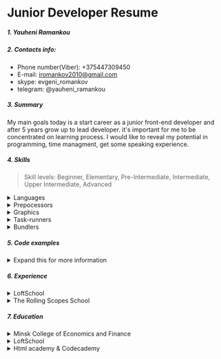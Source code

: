 # Junior Developer Resume

##### 1. Yauheni Ramankou

##### 2. Contacts info:
* Phone number(Viber): +375447309450
* E-mail: iromankov2010@gmail.com
* skype: evgeni_romankov
* telegram: @yauheni_ramankou

##### 3. Summary
My main goals today is a start career as a junior front-end developer and after 5 years grow up to lead developer. it's important for me to be concentrated on learning process. I would like to reveal my potential in programming, time managment, get some speaking experience.

##### 4. Skills
> Skill levels: Beginner, Elementary, Pre-Intermediate, Intermediate, Upper Intermediate, Advanced

<details>
<summary>Languages</summary>

<pre>
  HTML(Pre-Intermediate)
  CSS(Pre-Intermediate)
  JavaScript(Pre-Intermediate)
  PHP(Beginner)
  SQL(Beginner)
  Python(Elementary)
</pre>

</details>
<details>
<summary>Prepocessors</summary>

<pre>
  Sass(Pre-Intermediate)
  Pug(Pre-Intermediate)
</pre>

</details>
<details>
<summary>Graphics</summary>

<pre>
  Photoshop(Pre-Intermediate)
  Figma(Pre-Intermediate)
  Zeplin(Pre-Intermediate)
</pre>

</details>
<details>
<summary>Task-runners</summary>

<pre>
  Gulp(Pre-Intermediate)
</pre>

</details>
<details>
<summary>Bundlers</summary>

<pre>
  Webpack(Elementary)
</pre>

</details>

##### 5. Code examples
<details>
<summary>Expand this for more information</summary>

<pre>
function getLoveTrianglesCount(preferences = []) {
    let count = 0;
    let arrLength = preferences.length;

    for (let i = 0; i < arrLength; i++) {
        let firstSpichonee = preferences[i],
        firstSpichoneePosition = i + 1,
        thirdSpichoneePosition = firstSpichonee,
        thirdSpichonee = preferences[firstSpichonee - 1],
        secondSpichoneePosition = thirdSpichonee,
        secondSpichonee = firstSpichoneePosition;

        if (preferences[secondSpichoneePosition - 1] === secondSpichonee &&
            preferences[thirdSpichoneePosition - 1] === thirdSpichonee) {
            count++;
        }

    }

    return Math.floor(count / 3);
}
</pre>
</details>

##### 6. Experience
<details>
<summary>LoftSchool</summary>

<pre>
  <a href="https://mrchester.github.io/projects/myPortfolio" target="_blank">Portfolio</a>
  <a href="https://mrchester.github.io/projects/hipsweet" target="_blank">Hipsweet</a>
  <a href="https://mrchester.github.io/projects/accordionDomEvents" target="_blank">Accordion</a>
</pre>

</details>
<details>
<summary> The Rolling Scopes School</summary>

<pre>
  <a href="https://mrchester.github.io/restaurant/" target="_blank">Restaurant</a>
</pre>

</details>

##### 7. Education
<details>
<summary>Minsk College of Economics and Finance</summary>

<pre>
  2008-2011 - Tax and taxation(incomplete)
</pre>

</details>
<details>
<summary>LoftSchool</summary>

<pre>
  2016 - Web for beginners
</pre>

</details>
<details>
<summary>Html academy & Codecademy</summary>

<pre>
  HTML and CSS basics
</pre>

</details>